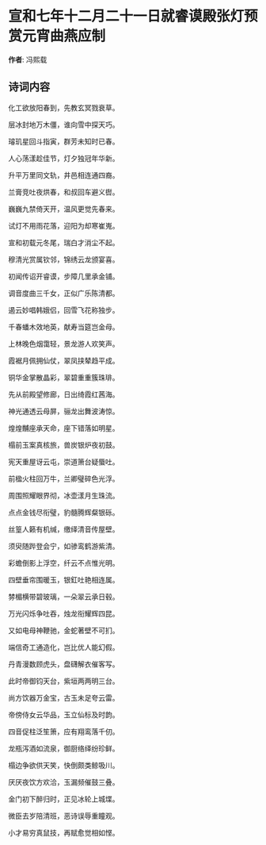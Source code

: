 # 宣和七年十二月二十一日就睿谟殿张灯预赏元宵曲燕应制

**作者**: 冯熙载

## 诗词内容

化工欲放阳春到，先教玄冥戮衰草。

层冰封地万木僵，谁向雪中探天巧。

璿玑星回斗指寅，群芳未知时已春。

人心荡漾趁佳节，灯夕独冠年华新。

升平万里同文轨，井邑相连通四裔。

兰膏竞吐夜烘春，和叔回车避义辔。

巍巍九禁倚天开，温风更觉先春来。

试灯不用雨花落，迎阳为却寒崔嵬。

宣和初载元冬尾，瑞白才消尘不起。

穆清光赏属钦邻，锦绣云龙颁宴喜。

初闻传诏开睿谟，步障几里承金铺。

调音度曲三千女，正似广乐陈清都。

遏云妙唱韩娥侣，回雪飞花称独步。

千春蟠木效地英，献寿当筵岂金母。

上林晚色烟霭轻，景龙游人欢笑声。

霞裾月佩拥仙仗，翠凤挟辇趋平成。

铜华金掌散晶彩，翠碧重重簇珠琲。

先从前殿望修廊，日出绮霞红茜海。

神光通透云母屏，骊龙出舞波涛惊。

煌煌黼座承天命，座下错落如明星。

榻前玉案真核旅，兽炭银炉夜初鼓。

宪天重屋讶云屯，崇道箫台疑蜃吐。

前楹火柱回万牛，兰卿璧碎色光浮。

周围照耀眼界彻，冰壶漾月生珠流。

点点金钱尽衔璧，豹髓腾辉粲银砾。

丝篁人籁有机缄，缴绎清音传屋壁。

须臾随跸登会宁，如骖鸾鹤游紫清。

彩蟾倒影上浮空，纤云不点惟光明。

四壁垂帘围暖玉，银釭吐艳相连属。

棼楣横带碧玻璃，一朵翠云承日毂。

万光闪烁争吐吞，烛龙衔耀辉四昆。

又如电母神鞭驰，金蛇著壁不可扪。

端信奇工通造化，岂比优人能幻假。

丹青漫数顾虎头，盘礴解衣催客写。

此时帝御钧天台，紫垣两两明三台。

尚方饮器万金宝，古玉未足夸云雷。

帝傍侍女云华品，玉立仙标及时韵。

四音促柱泛笙箫，应有翔鸾落千仞。

龙瓶泻酒如流泉，御厨络绎纷珍鲜。

榻边争欲供天笑，快倒颇类鲸吸川。

厌厌夜饮方欢洽，玉漏频催鼓三叠。

金门初下醉归时，正见冰轮上城堞。

微臣去岁陪清班，恶诗误辱重瞳观。

小才易穷真鼠技，再赋愈觉相如悭。

